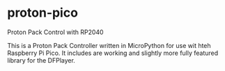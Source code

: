 # proton-pico
Proton Pack Control with RP2040

This is a Proton Pack Controller written in MicroPython for use wit hteh Raspberry Pi Pico. It includes are working and slightly more fully featured library for the DFPlayer.
